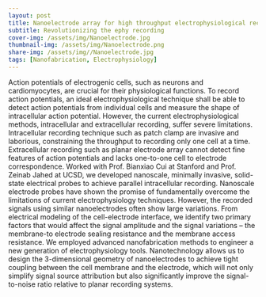 ```yaml
---
layout: post
title: Nanoelectrode array for high throughput electrophysiological recording
subtitle: Revolutionizing the ephy recording 
cover-img: /assets/img/Nanoelectrode.jpg
thumbnail-img: /assets/img/Nanoelectrode.png
share-img: /assets/img//Nanoelectrode.jpg
tags: [Nanofabrication, Electrophysiology]
---
```


  

Action potentials of electrogenic cells, such as neurons and cardiomyocytes, are crucial for their physiological functions. To record action potentials, an ideal electrophysiological technique shall be able to detect action potentials from individual cells and measure the shape of intracellular action potential. However, the current electrophysiological methods, intracellular and extracellular recording, suffer severe limitations. Intracellular recording technique such as patch clamp are invasive and laborious, constraining the throughput to recording only one cell at a time. Extracellular recording such as planar electrode array cannot detect fine features of action potentials and lacks one-to-one cell to electrode correspondence. Worked with Prof. Bianxiao Cui at Stanford and Prof. Zeinab Jahed at UCSD, we developed nanoscale, minimally invasive, solid-state electrical probes to achieve parallel intracellular recording. Nanoscale electrode probes have shown the promise of fundamentally overcome the limitations of current electrophysiology techniques. However, the recorded signals using similar nanoelectrodes often show large variations. From electrical modeling of the cell-electrode interface, we identify two primary factors that would affect the signal amplitude and the signal variations – the membrane-to electrode sealing resistance and the membrane access resistance.  We employed advanced nanofabrication methods to engineer a new generation of electrophysiology tools. Nanotechnology allows us to design the 3-dimensional geometry of nanoelectrodes to achieve tight coupling between the cell membrane and the electrode, which will not only simplify signal source attribution but also significantly improve the signal-to-noise ratio relative to planar recording systems. 
